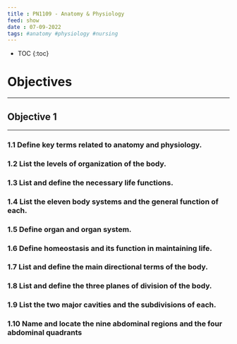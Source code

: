 ```yaml
---
title : PN1109 - Anatomy & Physiology
feed: show
date : 07-09-2022
tags: #anatomy #physiology #nursing
---
```


* TOC
{:toc}

# Objectives
--------------
## Objective 1
--------------
### 1.1 Define key terms related to anatomy and physiology.

### 1.2 List the levels of organization of the body.

### 1.3 List and define the necessary life functions.

### 1.4 List the eleven body systems and the general function of each.

### 1.5 Define organ and organ system.

### 1.6 Define homeostasis and its function in maintaining life.

### 1.7 List and define the main directional terms of the body.

### 1.8 List and define the three planes of division of the body.

### 1.9 List the two major cavities and the subdivisions of each.

### 1.10 Name and locate the nine abdominal regions and the four abdominal quadrants




